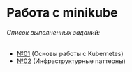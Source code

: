 # Работа с minikube

###### Список выполненных заданий:

* [№01](https://github.com/s-a-ovodkov/arch-labs/tree/main/task01) (Основы работы с Kubernetes)
* [№02](https://github.com/s-a-ovodkov/arch-labs/tree/main/task02) (Инфраструктурные паттерны)
